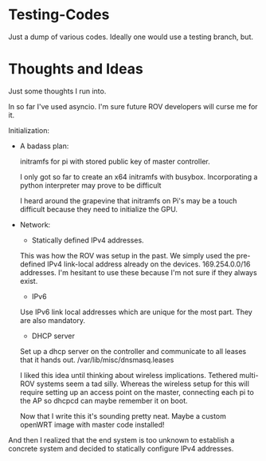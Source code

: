 # Testing-Codes

Just a dump of various codes. Ideally one would use a testing branch, but.

# Thoughts and Ideas
Just some thoughts I run into.

In so far I've used asyncio. I'm sure future ROV developers will curse me for it.

Initialization:
* A badass plan:

   initramfs for pi with stored public key of master controller.

   I only got so far to create an x64 initramfs with busybox. Incorporating a python interpreter may prove to be
   difficult

   I heard around the grapevine that initramfs on Pi's may be a touch difficult because they need to initialize the GPU.

* Network:
    * Statically defined IPv4 addresses.

    This was how the ROV was setup in the past. We simply used the pre-defined IPv4 link-local address already
    on the devices. 169.254.0.0/16 addresses. I'm hesitant to use these because I'm not sure if they always
    exist.

    * IPv6

   Use IPv6 link local addresses which are unique for the most part. They are also mandatory.

    * DHCP server

   Set up a dhcp server on the controller and communicate to all leases that it hands out. /var/lib/misc/dnsmasq.leases

   I liked this idea until thinking about wireless implications. Tethered multi-ROV systems seem a tad silly.
   Whereas the wireless setup for this will require setting up an access point on the master, connecting each pi
   to the AP so dhcpcd can maybe remember it on boot.

   Now that I write this it's sounding pretty neat. Maybe a custom openWRT image with master code installed!

And then I realized that the end system is too unknown to establish a concrete system and decided to statically configure IPv4 addresses.
